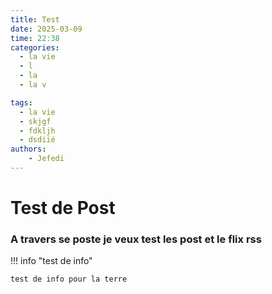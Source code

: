 ```yaml
---
title: Test
date: 2025-03-09
time: 22:38
categories:
  - la vie
  - l
  - la 
  - la v

tags:
  - la vie
  - skjgf
  - fdkljh
  - dsdiié
authors:
    - Jefedi
---
```



# Test de Post 


### A travers se poste je veux test les post et le flix rss

!!! info "test de info"

    test de info pour la terre